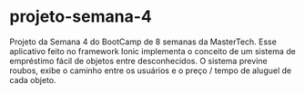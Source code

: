 # projeto-semana-4

Projeto da Semana 4 do BootCamp de 8 semanas da MasterTech. 
Esse aplicativo feito no framework Ionic implementa o conceito de um sistema de empréstimo fácil de objetos entre desconhecidos.
O sistema previne roubos, exibe o caminho entre os usuários e o preço / tempo de aluguel de cada objeto.
